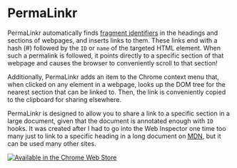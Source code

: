 # PermaLinkr

PermaLinkr automatically finds [fragment identifiers](https://en.wikipedia.org/wiki/Fragment_identifier) in the headings and sections of webpages, and inserts links to them. These links end with a hash (#) followed by the `ID` or `name` of the targeted HTML element. When such a permalink is followed, it points directly to a specific section of that webpage and causes the browser to conveniently scroll to that section!

Additionally, PermaLinkr adds an item to the Chrome context menu that, when clicked on any element in a webpage, looks up the DOM tree for the nearest section that can be linked to. Then, the link is conveniently copied to the clipboard for sharing elsewhere.

PermaLinkr is designed to allow you to share a link to a specific section in a large document, given that the document is annotated enough with `ID` hooks. It was created after I had to go into the Web Inspector one time too many just to link to a specific heading in a long document on <a href="https://developer.mozilla.org/"><abbr title="Mozilla Developer Network">MDN</abbr></a>, but it can be used many other sites.

<a href="https://chrome.google.com/webstore/detail/permalinkr/nhblbgdabkonkbecpnnbdjnbkkbfhkfe"><img src="https://developer.chrome.com/webstore/images/ChromeWebStore_BadgeWBorder_v2_206x58.png" alt="Available in the Chrome Web Store" /></a>